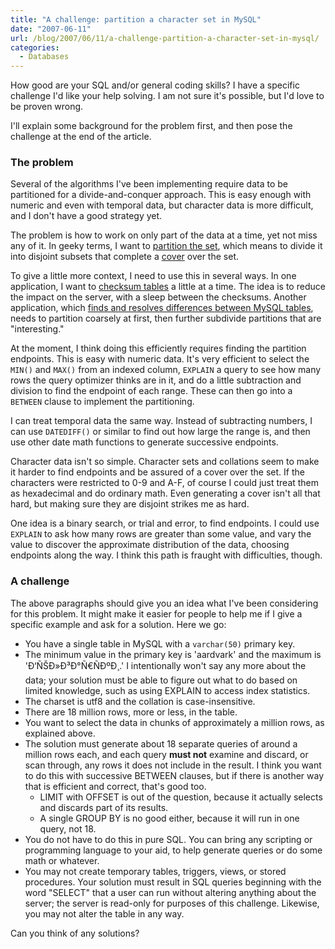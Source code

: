 ```yaml
---
title: "A challenge: partition a character set in MySQL"
date: "2007-06-11"
url: /blog/2007/06/11/a-challenge-partition-a-character-set-in-mysql/
categories:
  - Databases
---
```

How good are your SQL and/or general coding skills? I have a specific challenge I'd like your help solving. I am not sure it's possible, but I'd love to be proven wrong.

I'll explain some background for the problem first, and then pose the challenge at the end of the article.

### The problem

Several of the algorithms I've been implementing require data to be partitioned for a divide-and-conquer approach. This is easy enough with numeric and even with temporal data, but character data is more difficult, and I don't have a good strategy yet.

The problem is how to work on only part of the data at a time, yet not miss any of it. In geeky terms, I want to [partition the set][1], which means to divide it into disjoint subsets that complete a [cover][2] over the set.

To give a little more context, I need to use this in several ways. In one application, I want to [checksum tables][3] a little at a time. The idea is to reduce the impact on the server, with a sleep between the checksums. Another application, which [finds and resolves differences between MySQL tables][3], needs to partition coarsely at first, then further subdivide partitions that are "interesting."

At the moment, I think doing this efficiently requires finding the partition endpoints. This is easy with numeric data. It's very efficient to select the `MIN()` and `MAX()` from an indexed column, `EXPLAIN` a query to see how many rows the query optimizer thinks are in it, and do a little subtraction and division to find the endpoint of each range. These can then go into a `BETWEEN` clause to implement the partitioning.

I can treat temporal data the same way. Instead of subtracting numbers, I can use `DATEDIFF()` or similar to find out how large the range is, and then use other date math functions to generate successive endpoints.

Character data isn't so simple. Character sets and collations seem to make it harder to find endpoints and be assured of a cover over the set. If the characters were restricted to 0-9 and A-F, of course I could just treat them as hexadecimal and do ordinary math. Even generating a cover isn't all that hard, but making sure they are disjoint strikes me as hard.

One idea is a binary search, or trial and error, to find endpoints. I could use `EXPLAIN` to ask how many rows are greater than some value, and vary the value to discover the approximate distribution of the data, choosing endpoints along the way. I think this path is fraught with difficulties, though.

### A challenge

The above paragraphs should give you an idea what I've been considering for this problem. It might make it easier for people to help me if I give a specific example and ask for a solution. Here we go:

*   You have a single table in MySQL with a `varchar(50)` primary key.
*   The minimum value in the primary key is 'aardvark' and the maximum is 'Ð‘ÑŠÐ»Ð³Ð°Ñ€ÑÐºÐ¸.' I intentionally won't say any more about the data; your solution must be able to figure out what to do based on limited knowledge, such as using EXPLAIN to access index statistics.
*   The charset is utf8 and the collation is case-insensitive.
*   There are 18 million rows, more or less, in the table.
*   You want to select the data in chunks of approximately a million rows, as explained above.
*   The solution must generate about 18 separate queries of around a million rows each, and each query **must not** examine and discard, or scan through, any rows it does not include in the result. I think you want to do this with successive BETWEEN clauses, but if there is another way that is efficient and correct, that's good too. 
    *   LIMIT with OFFSET is out of the question, because it actually selects and discards part of its results.
    *   A single GROUP BY is no good either, because it will run in one query, not 18.
*   You do not have to do this in pure SQL. You can bring any scripting or programming language to your aid, to help generate queries or do some math or whatever.
*   You may not create temporary tables, triggers, views, or stored procedures. Your solution must result in SQL queries beginning with the word "SELECT" that a user can run without altering anything about the server; the server is read-only for purposes of this challenge. Likewise, you may not alter the table in any way.

Can you think of any solutions?

 [1]: http://en.wikipedia.org/wiki/Partition_of_a_set
 [2]: http://en.wikipedia.org/wiki/Cover_(topology)
 [3]: http://code.google.com/p/maatkit
